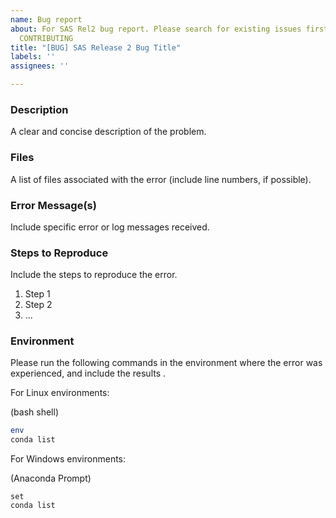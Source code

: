 ```yaml
---
name: Bug report
about: For SAS Rel2 bug report. Please search for existing issues first. Also see
  CONTRIBUTING
title: "[BUG] SAS Release 2 Bug Title"
labels: ''
assignees: ''

---
```


### Description
A clear and concise description of the problem.

### Files
A list of files associated with the error (include line numbers, if possible).

### Error Message(s)
Include specific error or log messages received.

### Steps to Reproduce
Include the steps to reproduce the error.
1. Step 1
2. Step 2
3. ...

### Environment
Please run the following commands in the environment where the error was experienced,
and include the results .

For Linux environments:

(bash shell) 
```bash
env
conda list
```

For Windows environments:

(Anaconda Prompt)
```
set
conda list
```
